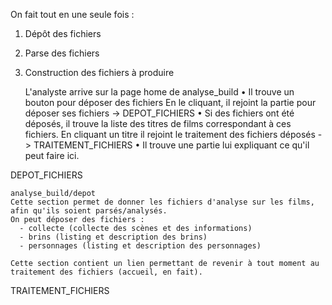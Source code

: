 
On fait tout en une seule fois :

1. Dépôt des fichiers
2. Parse des fichiers
3. Construction des fichiers à produire




    L'analyste arrive sur la page home de analyse_build
      • Il trouve un bouton pour déposer des fichiers
      En le cliquant, il rejoint la partie pour déposer ses fichiers
      -> DEPOT_FICHIERS
      • Si des fichiers ont été déposés, il trouve la liste des
      titres de films correspondant à ces fichiers. En cliquant un
      titre il rejoint le traitement des fichiers déposés
      -> TRAITEMENT_FICHIERS
      • Il trouve une partie lui expliquant ce qu'il peut faire ici.




DEPOT_FICHIERS

    analyse_build/depot
    Cette section permet de donner les fichiers d'analyse sur les films,
    afin qu'ils soient parsés/analysés.
    On peut déposer des fichiers :
      - collecte (collecte des scènes et des informations)
      - brins (listing et description des brins)
      - personnages (listing et description des personnages)

    Cette section contient un lien permettant de revenir à tout moment au
    traitement des fichiers (accueil, en fait).


TRAITEMENT_FICHIERS
